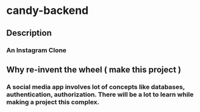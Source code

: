 # candy-backend
## Description
### An Instagram Clone

## Why re-invent the wheel ( make this project )
###  A social media app involves lot of concepts like databases, authentication, authorization. There will be a lot to learn while making a project this complex.

